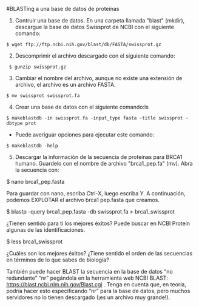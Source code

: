 #BLASTing a una base de datos de proteínas

1. Contruir una base de datos. En una carpeta llamada "blast" (mkdir), descargue la base de datos Swissprot de NCBI con el siguiente comando:

~~~
$ wget ftp://ftp.ncbi.nih.gov/blast/db/FASTA/swissprot.gz
~~~

2. Descomprimir el archivo descargado con el siguiente comando:

~~~
 $ gunzip swissprot.gz
~~~
 
3. Cambiar el nombre del archivo, aunque no existe una extensión de archivo, el archivo es un archivo FASTA. 
~~~
$ mv swissprot swissprot.fa
~~~
 
4. Crear una base de datos con el siguiente comando:ls
~~~
$ makeblastdb -in swissprot.fa -input_type fasta -title swissprot -dbtype prot
~~~
 
* Puede averiguar opciones para ejecutar este comando:
~~~
$ makeblastdb -help
~~~

5. Descargar la información de la secuencia de proteínas para BRCA1 humano. Guardelo con el nombre de archivo "brca1_pep.fa" (mv).
 Abra la secuencia con:

$ nano brca1_pep.fasta

Para guardar con nano, escriba Ctrl-X, luego escriba Y. A continuación, podemos EXPLOTAR el archivo brca1 pep.fasta que creamos.

$ blastp -query brca1_pep.fasta -db swissprot.fa > brca1_swissprot

 

¿Tienen sentido para ti los mejores éxitos? Puede buscar en NCBI Protein algunas de las identificaciones.

$ less brca1_swissprot

 

¿Cuáles son los mejores éxitos? ¿Tiene sentido el orden de las secuencias en términos de lo que sabes de biología?

También puede hacer BLAST la secuencia en la base de datos “no redundante” “nr” pegándola en la herramienta web NCBI BLAST: https://blast.ncbi.nlm.nih.gov/Blast.cgi . Tenga en cuenta que, en teoría, podría hacer esto especificando “nr” para la base de datos, pero muchos servidores no lo tienen descargado (¡es un archivo muy grande!).

